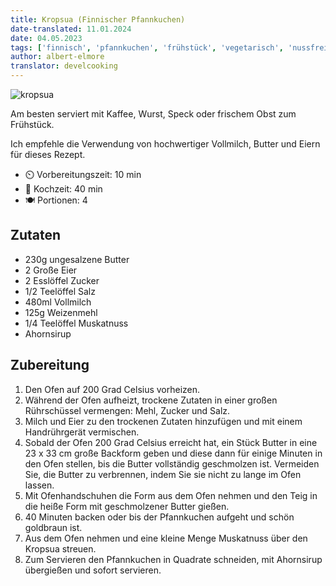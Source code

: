 ```yaml
---
title: Kropsua (Finnischer Pfannkuchen)
date-translated: 11.01.2024
date: 04.05.2023
tags: ['finnisch', 'pfannkuchen', 'frühstück', 'vegetarisch', 'nussfrei']
author: albert-elmore
translator: develcooking
---
```


![kropsua](/pix/kropsua.webp)

Am besten serviert mit Kaffee, Wurst, Speck oder frischem Obst zum Frühstück.

Ich empfehle die Verwendung von hochwertiger Vollmilch, Butter und Eiern für dieses Rezept.

- ⏲️  Vorbereitungszeit: 10 min
- 🍳 Kochzeit: 40 min
- 🍽️ Portionen: 4

## Zutaten

- 230g ungesalzene Butter
- 2 Große Eier
- 2 Esslöffel Zucker 
- 1/2 Teelöffel Salz
- 480ml Vollmilch
- 125g Weizenmehl 
- 1/4 Teelöffel Muskatnuss
- Ahornsirup

## Zubereitung

1. Den Ofen auf 200 Grad Celsius vorheizen.
2. Während der Ofen aufheizt, trockene Zutaten in einer großen Rührschüssel vermengen: Mehl, Zucker und Salz.
3. Milch und Eier zu den trockenen Zutaten hinzufügen und mit einem Handrührgerät vermischen.
4. Sobald der Ofen 200 Grad Celsius erreicht hat, ein Stück Butter in eine  23 x 33 cm große Backform geben und diese dann für einige Minuten in den Ofen stellen, bis die Butter vollständig geschmolzen ist. Vermeiden Sie, die Butter zu verbrennen, indem Sie sie nicht zu lange im Ofen lassen.
5. Mit Ofenhandschuhen die Form aus dem Ofen nehmen und den Teig in die heiße Form mit geschmolzener Butter gießen.
6. 40 Minuten backen oder bis der Pfannkuchen aufgeht und schön goldbraun ist.
7. Aus dem Ofen nehmen und eine kleine Menge Muskatnuss über den Kropsua streuen.
8. Zum Servieren den Pfannkuchen in Quadrate schneiden, mit Ahornsirup übergießen und sofort servieren.

